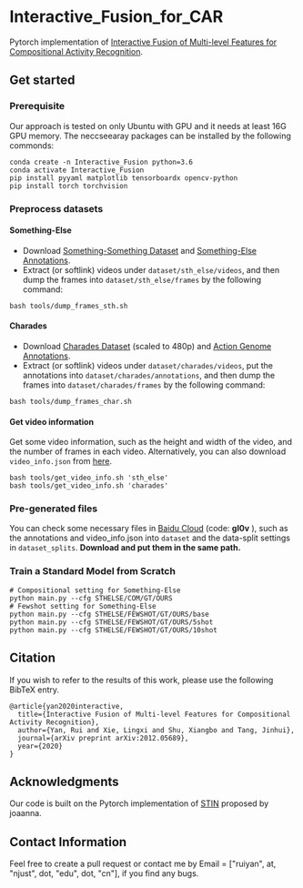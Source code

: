 # Interactive_Fusion_for_CAR
Pytorch implementation of [Interactive Fusion of Multi-level Features for Compositional Activity Recognition](https://arxiv.org/pdf/2012.05689).

## Get started
### Prerequisite
Our approach is tested on only Ubuntu with GPU and it needs at least 16G GPU memory. The neccseearay packages can be installed by the following commonds:
```
conda create -n Interactive_Fusion python=3.6
conda activate Interactive_Fusion
pip install pyyaml matplotlib tensorboardx opencv-python
pip install torch torchvision
```
### Preprocess datasets
#### Something-Else
- Download [Something-Something Dataset](https://github.com/joaanna/something_else) and [Something-Else Annotations](https://github.com/joaanna/something_else).
- Extract (or softlink) videos under ```dataset/sth_else/videos```, and then dump the frames into ```dataset/sth_else/frames``` by the following command:
```
bash tools/dump_frames_sth.sh
```

#### Charades
- Download [Charades Dataset](https://prior.allenai.org/projects/charades) (scaled to 480p) and [Action Genome Annotations](https://github.com/JingweiJ/ActionGenome).
- Extract (or softlink) videos under ```dataset/charades/videos```, put the annotations into ```dataset/charades/annotations```, and then dump the frames into ```dataset/charades/frames``` by the following command:
```
bash tools/dump_frames_char.sh
```


#### Get video information
Get some video information, such as the height and width of the video, and the number of frames in each video. Alternatively, you can also download ```video_info.json``` from [here](https://github.com/ruiyan1995/Interactive_Fusion_for_CAR#Pre-generated-files).
```
bash tools/get_video_info.sh 'sth_else'
bash tools/get_video_info.sh 'charades'
```

### Pre-generated files
You can check some necessary files in [Baidu Cloud](https://pan.baidu.com/s/18AAu3yg04rWEanJ_LVn3yg) (code: **gl0v**
), such as the annotations and video_info.json into ```dataset``` and the data-split settings in ```dataset_splits```. **Download and put them in the same path.**

### Train a Standard Model from Scratch
```
# Compositional setting for Something-Else
python main.py --cfg STHELSE/COM/GT/OURS
# Fewshot setting for Something-Else
python main.py --cfg STHELSE/FEWSHOT/GT/OURS/base
python main.py --cfg STHELSE/FEWSHOT/GT/OURS/5shot
python main.py --cfg STHELSE/FEWSHOT/GT/OURS/10shot
```
<!-- # Compositional setting for Charades
python main.py --cfg CHARADES_COM -->

## Citation
If you wish to refer to the results of this work, please use the following BibTeX entry.
```
@article{yan2020interactive,
  title={Interactive Fusion of Multi-level Features for Compositional Activity Recognition},
  author={Yan, Rui and Xie, Lingxi and Shu, Xiangbo and Tang, Jinhui},
  journal={arXiv preprint arXiv:2012.05689},
  year={2020}
}
```
## Acknowledgments
Our code is built on the Pytorch implementation of [STIN](https://github.com/joaanna/something_else) proposed by joaanna.

## Contact Information
Feel free to create a pull request or contact me by Email = ["ruiyan", at, "njust", dot, "edu", dot, "cn"], if you find any bugs.